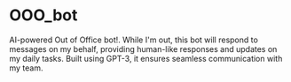 # OOO_bot
AI-powered Out of Office bot!. While I'm out, this bot will respond to messages on my behalf, providing human-like responses and updates on my daily tasks. Built using GPT-3, it ensures seamless communication with my team.
